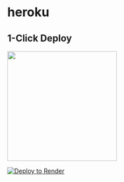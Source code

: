 # heroku



## 1-Click Deploy
<a href="https://heroku.com/deploy?template=https://github.com/francisaus/heroku"><img src="https://www.herokucdn.com/deploy/button.svg" width="250px" /></a>



[![Deploy to Render](https://render.com/images/deploy-to-render-button.svg)](https://render.com/deploy?repo=https://github.com/francisaus/heroku)

